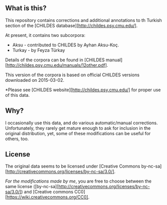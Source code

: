 ## What is this?

This repository contains corrections and additional annotations to th
Turkish section of the [CHILDES database][http://childes.psy.cmu.edu/].

At present, it contains two subcorpora:
- Aksu - contributed to CHILDES by Ayhan Aksu-Koç. 
- Turkay - by Feyza Türkay

Details of the corpora can be found in [CHILDES
manual][http://childes.psy.cmu.edu/manuals/12other.pdf].

This version of the corpora is based on official CHILDES versions
downloaded on 2015-03-02.

*Please see [CHILDES website][http://childes.psy.cmu.edu/] for
proper use of this data.

## Why?

I occasionally use this data, and do various automatic/manual
corrections. Unfortunately, they rarely get mature enough to ask for
inclusion in the original distribution, yet, some of these
modifications can be useful for others, too.

## License

The original data seems to be licensed under [Creative Commons
by-nc-sa][http://creativecommons.org/licenses/by-nc-sa/3.0/]. 

*For the modifications made by me*, you are free to choose between the 
same license ([by-nc-sa][http://creativecommons.org/licenses/by-nc-sa/3.0/]) 
and [Creative commons CC0][https://wiki.creativecommons.org/CC0].
